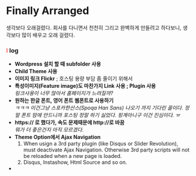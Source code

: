 # Finally Arranged
생각보다 오래걸렸다. 회사를 다니면서 천천히 그리고 완벽하게 만들려고 하다보니, 생각보다 많이 배우고 오래 걸렸다. 
 

### <span style="color: #ff6863;">I</span> log
- **Wordpress 설치 할 때 subfolder 사용**
- **Child Theme 사용**
- **이미지 링크 Flickr** ; 호스팅 용량 부담 좀 줄이기 위해서
- **특성이미지(Feature image)도 마찬가지 Link 사용 ; Plugin 사용**  
	_링크사용이 너무 많아서 홈페이지가 느려질까?_
- **원하는 한글 폰트, 영어 폰트 웹폰트로 사용하기**  
	_ㅋㅋㅋ 이건그냥 스포카한산스(Spoqa Han Sans) 나오기 까지 기다린 꼴이다. 정말 폰트 맘에 안드니까 포스팅 정말 하기 싫었다. 핑계아니구 이건 진심이다. ㅠ_
- **https:// 로 했다가, 속도 문제때문에 http://로 바꿈**  
*뭐가 더 좋은건지 아직 모르겠다.*
- **Theme Option에서 Ajax Navigation**  
	1. When usign a 3rd party plugin (like Disqus or Slider Revolution), must deactivate Ajax Navigation. Otherwise 3rd party scripts will not be reloaded when a new page is loaded.
	2. Disqus, Instashow, Html Source and so on.
- 


